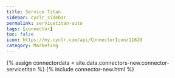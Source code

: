 ```yaml
---
title: Service Titan
sidebar: cyclr_sidebar
permalink: servicetitan-auto
tags: [connector]
toc: false
icon: https://my.cyclr.com/api/ConnectorIcon/11629
category: Marketing
---
```

{% assign connectordata = site.data.connectors-new.connector-servicetitan %}
{% include connector-new.html %}	